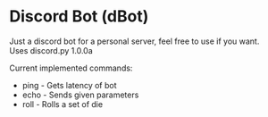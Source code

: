 # Discord Bot (dBot)

Just a discord bot for a personal server, feel free to use if you want.  
Uses discord.py 1.0.0a

Current implemented commands:
* ping - Gets latency of bot
* echo - Sends given parameters
* roll - Rolls a set of die